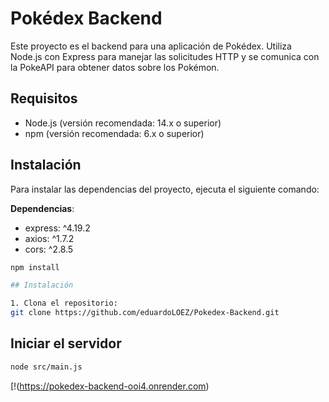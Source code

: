 # Pokédex Backend

Este proyecto es el backend para una aplicación de Pokédex. Utiliza Node.js con Express para manejar las solicitudes HTTP y se comunica con la PokeAPI para obtener datos sobre los Pokémon.

## Requisitos

- Node.js (versión recomendada: 14.x o superior)
- npm (versión recomendada: 6.x o superior)

## Instalación

Para instalar las dependencias del proyecto, ejecuta el siguiente comando:

 **Dependencias**:
   - express: ^4.19.2
   - axios: ^1.7.2
   - cors: ^2.8.5


```bash
npm install

## Instalación

1. Clona el repositorio:
git clone https://github.com/eduardoLOEZ/Pokedex-Backend.git
```
## Iniciar el servidor
```bash
node src/main.js

```

[!(https://pokedex-backend-ooi4.onrender.com)
